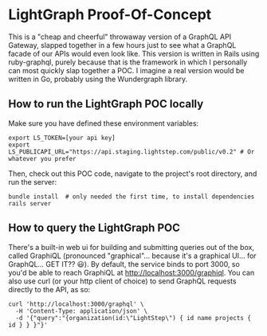 # LightGraph Proof-Of-Concept

This is a "cheap and cheerful" throwaway version of a GraphQL API Gateway, slapped together in a few hours just to see what a GraphQL facade of our APIs would even look like. This version is written in Rails using ruby-graphql, purely because that is the framework in which I personally can most quickly slap together a POC. I imagine a real version would be written in Go, probably using the Wundergraph library.

## How to run the LightGraph POC locally

Make sure you have defined these environment variables:

```shell
export LS_TOKEN=[your api key]
export LS_PUBLICAPI_URL="https://api.staging.lightstep.com/public/v0.2" # Or whatever you prefer
```

Then, check out this POC code, navigate to the project's root directory, and run the server:

```shell
bundle install  # only needed the first time, to install dependencies
rails server
```

## How to query the LightGraph POC

There's a built-in web ui for building and submitting queries out of the box, called GraphiQL (pronounced "graphical"... because it's a graphical UI... for GraphQL... GET IT?? :smiley:). By default, the service binds to port 3000, so you'd be able to reach GraphiQL at [http://localhost:3000/graphiql](http://localhost:3000/graphiql). You can also use curl (or your http client of choice) to send GraphQL requests directly to the API, as so:

```shell
curl 'http://localhost:3000/graphql' \
  -H 'Content-Type: application/json' \
  -d '{"query":"{organization(id:\"LightStep\") { id name projects { id } } }"}'
```
